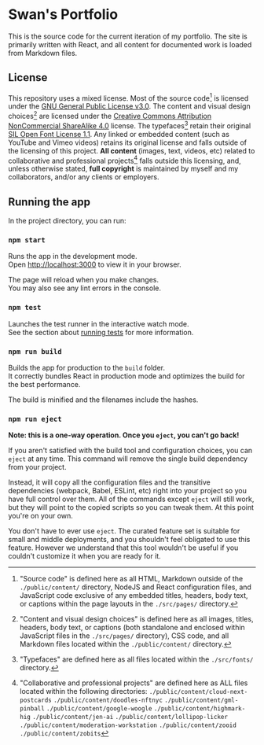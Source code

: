 # Swan's Portfolio

This is the source code for the current iteration of my portfolio. The site is primarily written with React, and all content for documented work is loaded from Markdown files.

## License

This repository uses a mixed license. Most of the source code[^1] is licensed under the [GNU General Public License v3.0](https://www.gnu.org/licenses/gpl-3.0.en.html). The content and visual design choices[^2] are licensed under the [Creative Commons Attribution NonCommercial ShareAlike 4.0](https://creativecommons.org/licenses/by-nc-sa/4.0/) license. The typefaces[^3] retain their original [SIL Open Font License 1.1](https://scripts.sil.org/cms/scripts/page.php?item_id=OFL_web). Any linked or embedded content (such as YouTube and Vimeo videos) retains its original license and falls outside of the licensing of this project. **All content** (images, text, videos, etc) related to collaborative and professional projects[^4] falls outside this licensing, and, unless otherwise stated, **full copyright** is maintained by myself and my collaborators, and/or any clients or employers.

[^1]: "Source code" is defined here as all HTML, Markdown outside of the `./public/content/` directory, NodeJS and React configuration files, and JavaScript code exclusive of any embedded titles, headers, body text, or captions within the page layouts in the `./src/pages/` directory.

[^2]: "Content and visual design choices" is defined here as all images, titles, headers, body text, or captions (both standalone and enclosed within JavaScript files in the `./src/pages/` directory), CSS code, and all Markdown files located within the `./public/content/` directory.

[^3]: "Typefaces" are defined here as all files located within the `./src/fonts/` directory.

[^4]: "Collaborative and professional projects" are defined here as ALL files located within the following directories:
  `./public/content/cloud-next-postcards`
  `./public/content/doodles-nftnyc`
  `./public/content/gml-pinball`
  `./public/content/google-woogle`
  `./public/content/highmark-hig`
  `./public/content/jen-ai`
  `./public/content/lollipop-licker`
  `./public/content/moderation-workstation`
  `./public/content/zooid`
  `./public/content/zobits`

## Running the app

In the project directory, you can run:

### `npm start`

Runs the app in the development mode.\
Open [http://localhost:3000](http://localhost:3000) to view it in your browser.

The page will reload when you make changes.\
You may also see any lint errors in the console.

### `npm test`

Launches the test runner in the interactive watch mode.\
See the section about [running tests](https://facebook.github.io/create-react-app/docs/running-tests) for more information.

### `npm run build`

Builds the app for production to the `build` folder.\
It correctly bundles React in production mode and optimizes the build for the best performance.

The build is minified and the filenames include the hashes.

### `npm run eject`

**Note: this is a one-way operation. Once you `eject`, you can't go back!**

If you aren't satisfied with the build tool and configuration choices, you can `eject` at any time. This command will remove the single build dependency from your project.

Instead, it will copy all the configuration files and the transitive dependencies (webpack, Babel, ESLint, etc) right into your project so you have full control over them. All of the commands except `eject` will still work, but they will point to the copied scripts so you can tweak them. At this point you're on your own.

You don't have to ever use `eject`. The curated feature set is suitable for small and middle deployments, and you shouldn't feel obligated to use this feature. However we understand that this tool wouldn't be useful if you couldn't customize it when you are ready for it.